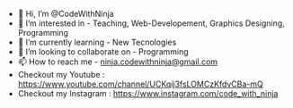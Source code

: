 - 👋 Hi, I’m @CodeWithNinja
- 👀 I’m interested in - Teaching, Web-Developement, Graphics Designing, Programming
- 🌱 I’m currently learning - New Tecnologies
- 💞️ I’m looking to collaborate on - Programming
- 📫 How to reach me - ninja.codewithninja@gmail.com
- Checkout my Youtube : https://www.youtube.com/channel/UCKqij3fsLOMCzKfdvCBa-mQ
- Checkout my Instagram : https://www.instagram.com/code_with_ninja
